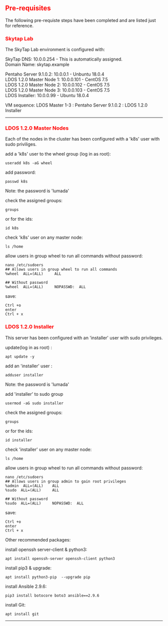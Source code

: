 ## <font color='red'>Pre-requisites</font>
The following pre-requiste steps have been completed and are listed just for reference.  

### <font color='red'>Skytap Lab</font>
The SkyTap Lab environment is configured with:  

SkyTap DNS: 10.0.0.254 - This is automatically assigned.  
Domain Name: skytap.example  

Pentaho Server 9.1.0.2: 10.0.0.1 - Unbuntu 18.0.4  
LDOS 1.2.0 Master Node 1: 10.0.0.101 - CentOS 7.5  
LDOS 1.2.0 Master Node 2: 10.0.0.102 - CentOS 7.5  
LDOS 1.2.0 Master Node 3: 10.0.0.103 - CentOS 7.5  
LDOS Installer: 10.0.0.99 - Ubuntu 18.0.4  

VM sequence: LDOS Master 1-3 : Pentaho Server 9.1.0.2 : LDOS 1.2.0 Installer  

---


### <font color='red'>LDOS 1.2.0 Master Nodes</font>
Each of the nodes in the cluster has been configured with a 'k8s' user with sudo priviliges.

add a 'k8s' user to the wheel group (log in as root):
```
useradd k8s -aG wheel
```
add password:
```
passwd k8s
```
Note: the password is 'lumada'  

check the assigned groups:
```
groups
```
or for the ids:
```
id k8s
```
check 'k8s' user on any master node:
```
ls /home
```
allow users in group wheel to run all commands without password:
```
nano /etc/sudoers
## Allows users in group wheel to run all commands
%wheel  ALL=(ALL)     ALL

## Without password
%wheel  ALL=(ALL)     NOPASSWD:  ALL
```
save:
```
Ctrl +o
enter
Ctrl + x
```

### <font color='red'>LDOS 1.2.0 Installer</font>
This server has been configured with an 'installer' user with sudo privileges.  

update(log in as root) :
```
apt update -y
```
add an 'installer' user :
```
adduser installer
```
Note: the password is 'lumada'  

add 'installer' to sudo group
```
usermod -aG sudo installer
```
check the assigned groups:
```
groups
```
or for the ids:
```
id installer
```
check 'installer' user on any master node:
```
ls /home
```
allow users in group wheel to run all commands without password:
```
nano /etc/sudoers
## Allows users in group admin to gain root privileges
%admin  ALL=(ALL)    ALL
%sudo  ALL=(ALL)     ALL  

## Without password
%sudo  ALL=(ALL)     NOPASSWD:  ALL
```
save:
```
Ctrl +o
enter
Ctrl + x
```

Other recommended packages:

install openssh server-client & python3:
```
apt install openssh-server openssh-client python3
```
install pip3 & upgrade:
```
apt install python3-pip  --upgrade pip
```
install Ansible 2.9.6:
```
pip3 install botocore boto3 ansible==2.9.6
```
install Git:
```
apt install git
```

---